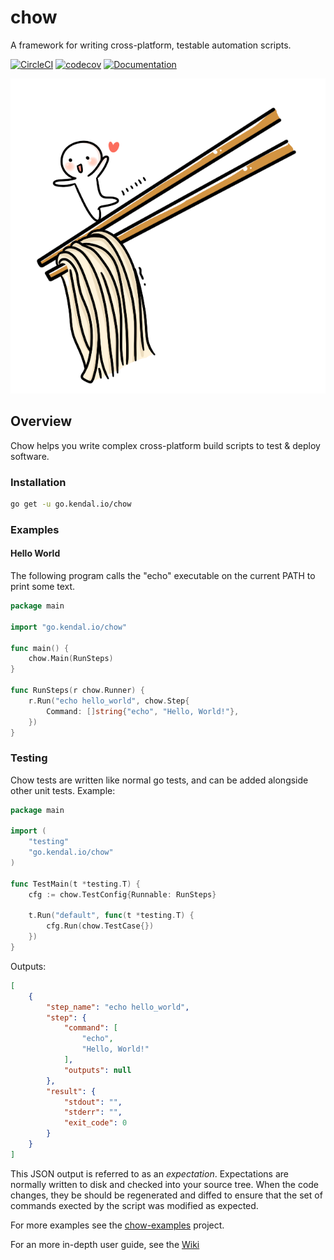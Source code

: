 # chow

A framework for writing cross-platform, testable automation scripts.

[![CircleCI](https://circleci.com/gh/kharland/chow.svg?style=svg&circle-token=ebc3a281a614ce8198e0213295e4e2258cdcc7b0)](https://circleci.com/gh/kharland/chow)
[![codecov](https://codecov.io/gh/kharland/chow/branch/master/graph/badge.svg?token=eTT4V04m1C)](https://codecov.io/gh/kharland/chow)
[![Documentation](https://godoc.org/github.com/kharland/chow?status.svg)](http://godoc.org/github.com/kharland/chow)

![chow-logo](assets/chow-logo.png)


## Overview
Chow helps you write complex cross-platform build scripts to test & deploy
software.

### Installation

```sh
go get -u go.kendal.io/chow
```

### Examples

#### Hello World

The following program calls the "echo" executable on the current PATH to print some text.

```go
package main

import "go.kendal.io/chow"

func main() {
    chow.Main(RunSteps)
}

func RunSteps(r chow.Runner) {
    r.Run("echo hello_world", chow.Step{
        Command: []string{"echo", "Hello, World!"},
    })
}
```

### Testing

Chow tests are written like normal go tests, and can be added alongside other
unit tests.  Example:

```go
package main

import (
    "testing"
    "go.kendal.io/chow"
)

func TestMain(t *testing.T) {
    cfg := chow.TestConfig{Runnable: RunSteps}
    
    t.Run("default", func(t *testing.T) {
        cfg.Run(chow.TestCase{})
    })
}
```

Outputs:

```json
[
    {
        "step_name": "echo hello_world",
        "step": {
            "command": [
                "echo",
                "Hello, World!"
            ],
            "outputs": null
        },
        "result": {
            "stdout": "",
            "stderr": "",
            "exit_code": 0
        }
    }
]
```

This JSON output is referred to as an *expectation*.  Expectations are normally
written to disk and checked into your source tree.  When the code changes, they
be should be regenerated and diffed to ensure that the set of commands exected
by the script was modified as expected.


For more examples see the [chow-examples] project.

For an more in-depth user guide, see the [Wiki]

[chow-examples]: https://github.com/kharland/chow-examples
[Wiki]: https://github.com/kharland/chow/wiki